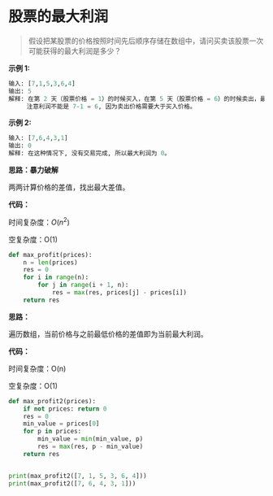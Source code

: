 # 股票的最大利润

> 假设把某股票的价格按照时间先后顺序存储在数组中，请问买卖该股票一次可能获得的最大利润是多少？



**示例 1:**

```python
输入: [7,1,5,3,6,4]
输出: 5
解释: 在第 2 天（股票价格 = 1）的时候买入，在第 5 天（股票价格 = 6）的时候卖出，最大利润 = 6-1 = 5 。
     注意利润不能是 7-1 = 6, 因为卖出价格需要大于买入价格。
```



**示例 2:**

```python
输入: [7,6,4,3,1]
输出: 0
解释: 在这种情况下, 没有交易完成, 所以最大利润为 0。
```



**思路：暴力破解**

两两计算价格的差值，找出最大差值。



**代码：**

时间复杂度：$O(n^2)$

空复杂度：O(1)

```python
def max_profit(prices):
    n = len(prices)
    res = 0
    for i in range(n):
        for j in range(i + 1, n):
            res = max(res, prices[j] - prices[i])
    return res
```



**思路：**

遍历数组，当前价格与之前最低价格的差值即为当前最大利润。

**代码：**

时间复杂度：O(n)

空复杂度：O(1)

```python
def max_profit2(prices):
    if not prices: return 0
    res = 0
    min_value = prices[0]
    for p in prices:
        min_value = min(min_value, p)
        res = max(res, p - min_value)
    return res


print(max_profit2([7, 1, 5, 3, 6, 4]))
print(max_profit2([7, 6, 4, 3, 1]))
```

